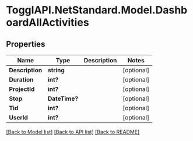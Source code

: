 # TogglAPI.NetStandard.Model.DashboardAllActivities
## Properties

Name | Type | Description | Notes
------------ | ------------- | ------------- | -------------
**Description** | **string** |  | [optional] 
**Duration** | **int?** |  | [optional] 
**ProjectId** | **int?** |  | [optional] 
**Stop** | **DateTime?** |  | [optional] 
**Tid** | **int?** |  | [optional] 
**UserId** | **int?** |  | [optional] 

[[Back to Model list]](../README.md#documentation-for-models) [[Back to API list]](../README.md#documentation-for-api-endpoints) [[Back to README]](../README.md)

